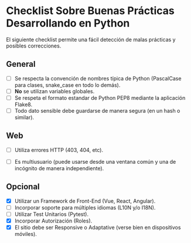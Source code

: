 # Checklist Sobre Buenas Prácticas Desarrollando en Python

El siguiente checklist permite una fácil detección de malas prácticas y posibles correcciones.

## General

- [ ] Se respecta la convención de nombres típica de Python (PascalCase para clases, snake_case en todo lo demás).
- [ ] **No** se utilizan variables globales.
- [ ] Se respeta el formato estandar de Python PEP8 mediante la aplicación Flake8.
- [ ] Todo dato sensible debe guardarse de manera segura (en un hash o similar).

## Web

- [ ] Utiliza errores HTTP (403, 404, etc).
- [ ] Es multiusuario (puede usarse desde una ventana común y una de incógnito de manera independiente).


## Opcional

- [X] Utilizar un Framework de Front-End (Vue, React, Angular).
- [ ] Incorporar soporte para múltiples idiomas (L10N y/o I18N).
- [ ] Utilizar Test Unitarios (Pytest).
- [X] Incorporar Autorización (Roles).
- [X] El sitio debe ser Responsive o Adaptative (verse bien en dispositivos móviles).